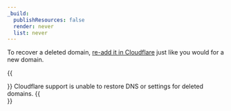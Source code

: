 ```yaml
---
_build:
  publishResources: false
  render: never
  list: never
---
```


To recover a deleted domain, [re-add it in Cloudflare]((/fundamentals/setup/account-setup/add-site/)) just like you would for a new domain.

{{<Aside type="warning">}}
Cloudflare support is unable to restore DNS or settings for deleted domains.
{{</Aside>}}